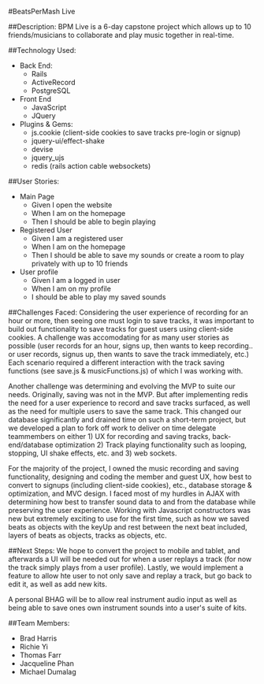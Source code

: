#BeatsPerMash Live

##Description:
BPM Live is a 6-day capstone project which allows up to 10 friends/musicians to collaborate and play music together in real-time. 

##Technology Used:
- Back End: 
  - Rails
  - ActiveRecord
  - PostgreSQL
- Front End
  - JavaScript
  - JQuery
- Plugins & Gems:
  - js.cookie (client-side cookies to save tracks pre-login or signup)
  - jquery-ui/effect-shake
  - devise
  - jquery_ujs
  - redis (rails action cable websockets)

##User Stories:
- Main Page
  - Given I open the website
  - When I am on the homepage
  - Then I should be able to begin playing
- Registered User
  - Given I am a registered user
  - When I am on the homepage
  - Then I should be able to save my sounds or create a room to play privately with up to 10 friends
- User profile
  - Given I am a logged in user
  - When I am on my profile
  - I should be able to play my saved sounds

##Challenges Faced:
Considering the user experience of recording for an hour or more, then seeing one must login to save tracks, it was important to build out functionality to save tracks for guest users using client-side cookies. A challenge was accomodating for as many user stories as possible (user records for an hour, signs up, then wants to keep recording.. or user records, signus up, then wants to save the track immediately, etc.) Each scenario required a different interaction with the track saving functions (see save.js & musicFunctions.js) of which I was working with.

Another challenge was determining and evolving the MVP to suite our needs.  Originally, saving was not in the MVP. But after implementing redis the need for a user experience to record and save tracks surfaced, as well as the need for multiple users to save the same track. This changed our database significantly and drained time on such a short-term project, but we developed a plan to fork off work to deliver on time delegate teammembers on either 1) UX for recording and saving tracks, back-end/database optimization 2) Track playing functionality such as looping, stopping, UI shake effects, etc. and 3) web sockets.

For the majority of the project, I owned the music recording and saving functionality, designing and coding the member and guest UX, how best to convert to signups (including client-side cookies), etc., database storage & optimization, and MVC design.  I faced most of my hurdles in AJAX with determining how best to transfer sound data to and from the database while preserving the user experience. Working with Javascript constructors was new but extremely exciting to use for the first time, such as how we saved beats as objects with the keyUp and rest between the next beat included, layers of beats as objects, tracks as objects, etc.

##Next Steps:
We hope to convert the project to mobile and tablet, and afterwards a UI will be needed out for when a user replays a track (for now the track simply plays from a user profile). Lastly, we would implement a feature to allow hte user to not only save and replay a track, but go back to edit it, as well as add new kits.

A personal BHAG will be to allow real instrument audio input as well as being able to save ones own instrument sounds into a user's suite of kits.

##Team Members:
- Brad Harris
- Richie Yi
- Thomas Farr
- Jacqueline Phan
- Michael Dumalag
